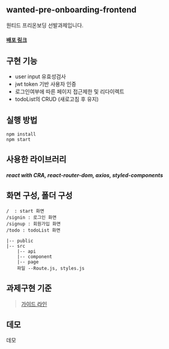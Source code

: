 ## wanted-pre-onboarding-frontend
원티드 프리온보딩 선발과제입니다.
#### [배포 링크](https://ornate-scone-594fec.netlify.app/)
## 구현 기능
* user input 유효성검사
* jwt token 기반 사용자 인증
* 로그인여부에 따른  페이지 접근제한 및 리다이렉트
* todoList의 CRUD (새로고침 후 유지)
## 실행 방법
```
npm install 
npm start
```
## 사용한 라이브러리
##### react with CRA, react-router-dom, axios, styled-components

## 화면 구성, 폴더 구성
```
/  : start 화면
/signin : 로그인 화면
/signup : 회원가입 화면
/todo : todoList 화면
```
```
|-- public
|-- src
    |-- api
    |-- component
    |-- page
    파일 --Route.js, styles.js
```
## 과제구현 기준
>[가이드 라인](https://github.com/walking-sunset/selection-task)
## 데모
데모
